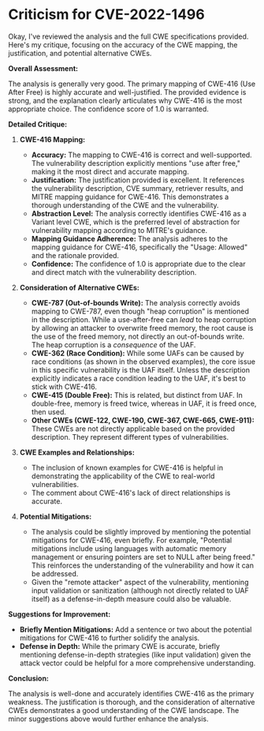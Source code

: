# Criticism for CVE-2022-1496

Okay, I've reviewed the analysis and the full CWE specifications provided. Here's my critique, focusing on the accuracy of the CWE mapping, the justification, and potential alternative CWEs.

**Overall Assessment:**

The analysis is generally very good. The primary mapping of CWE-416 (Use After Free) is highly accurate and well-justified. The provided evidence is strong, and the explanation clearly articulates why CWE-416 is the most appropriate choice. The confidence score of 1.0 is warranted.

**Detailed Critique:**

1.  **CWE-416 Mapping:**

    *   **Accuracy:** The mapping to CWE-416 is correct and well-supported. The vulnerability description explicitly mentions "use after free," making it the most direct and accurate mapping.
    *   **Justification:** The justification provided is excellent. It references the vulnerability description, CVE summary, retriever results, and MITRE mapping guidance for CWE-416. This demonstrates a thorough understanding of the CWE and the vulnerability.
    *   **Abstraction Level:** The analysis correctly identifies CWE-416 as a Variant level CWE, which is the preferred level of abstraction for vulnerability mapping according to MITRE's guidance.
    *   **Mapping Guidance Adherence:** The analysis adheres to the mapping guidance for CWE-416, specifically the "Usage: Allowed" and the rationale provided.
    *   **Confidence:**  The confidence of 1.0 is appropriate due to the clear and direct match with the vulnerability description.

2.  **Consideration of Alternative CWEs:**

    *   **CWE-787 (Out-of-bounds Write):** The analysis correctly avoids mapping to CWE-787, even though "heap corruption" is mentioned in the description. While a use-after-free can *lead* to heap corruption by allowing an attacker to overwrite freed memory, the root cause is the use of the freed memory, not directly an out-of-bounds write.  The heap corruption is a *consequence* of the UAF.
    *   **CWE-362 (Race Condition):** While some UAFs can be caused by race conditions (as shown in the observed examples), the core issue in this specific vulnerability is the UAF itself. Unless the description explicitly indicates a race condition leading to the UAF, it's best to stick with CWE-416.
    *   **CWE-415 (Double Free):**  This is related, but distinct from UAF. In double-free, memory is freed twice, whereas in UAF, it is freed once, then used.
    *   **Other CWEs (CWE-122, CWE-190, CWE-367, CWE-665, CWE-911):** These CWEs are not directly applicable based on the provided description.  They represent different types of vulnerabilities.

3.  **CWE Examples and Relationships:**

    *   The inclusion of known examples for CWE-416 is helpful in demonstrating the applicability of the CWE to real-world vulnerabilities.
    *   The comment about CWE-416's lack of direct relationships is accurate.

4.  **Potential Mitigations:**

    *   The analysis could be slightly improved by mentioning the potential mitigations for CWE-416, even briefly.  For example, "Potential mitigations include using languages with automatic memory management or ensuring pointers are set to NULL after being freed."  This reinforces the understanding of the vulnerability and how it can be addressed.
    *   Given the "remote attacker" aspect of the vulnerability, mentioning input validation or sanitization (although not directly related to UAF itself) as a defense-in-depth measure could also be valuable.

**Suggestions for Improvement:**

*   **Briefly Mention Mitigations:** Add a sentence or two about the potential mitigations for CWE-416 to further solidify the analysis.
*   **Defense in Depth:** While the primary CWE is accurate, briefly mentioning defense-in-depth strategies (like input validation) given the attack vector could be helpful for a more comprehensive understanding.

**Conclusion:**

The analysis is well-done and accurately identifies CWE-416 as the primary weakness. The justification is thorough, and the consideration of alternative CWEs demonstrates a good understanding of the CWE landscape. The minor suggestions above would further enhance the analysis.